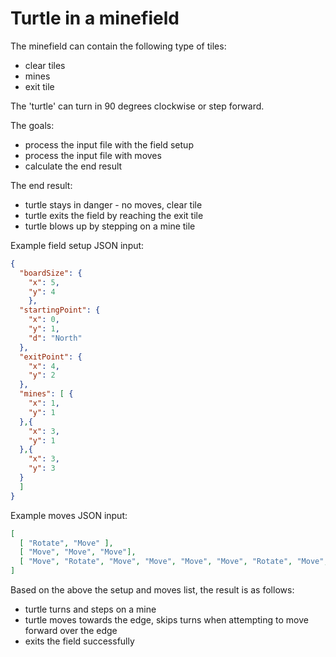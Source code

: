 # Turtle in a minefield

The minefield can contain the following type of tiles:
- clear tiles
- mines
- exit tile

The 'turtle' can turn in 90 degrees clockwise or step forward. 

The goals:
- process the input file with the field setup
- process the input file with moves
- calculate the end result

The end result:
- turtle stays in danger - no moves, clear tile
- turtle exits the field by reaching the exit tile
- turtle blows up by stepping on a mine tile

Example field setup JSON input:
```json
{
  "boardSize": {
    "x": 5,
    "y": 4
	},
  "startingPoint": {
    "x": 0,
    "y": 1,
    "d": "North"
  },
  "exitPoint": {
    "x": 4,
    "y": 2
  },
  "mines": [ {
    "x": 1,
    "y": 1
  },{
    "x": 3,
    "y": 1
  },{
    "x": 3,
    "y": 3
  } 
  ]
}
```

Example moves JSON input:
```json
[	
  [ "Rotate", "Move" ],
  [ "Move", "Move", "Move"],
  [ "Move", "Rotate", "Move", "Move", "Move", "Move", "Rotate", "Move", "Move" ]
]
```

Based on the above the setup and moves list, the result is as follows:
- turtle turns and steps on a mine
- turtle moves towards the edge, skips turns when attempting to move forward over the edge
- exits the field successfully
